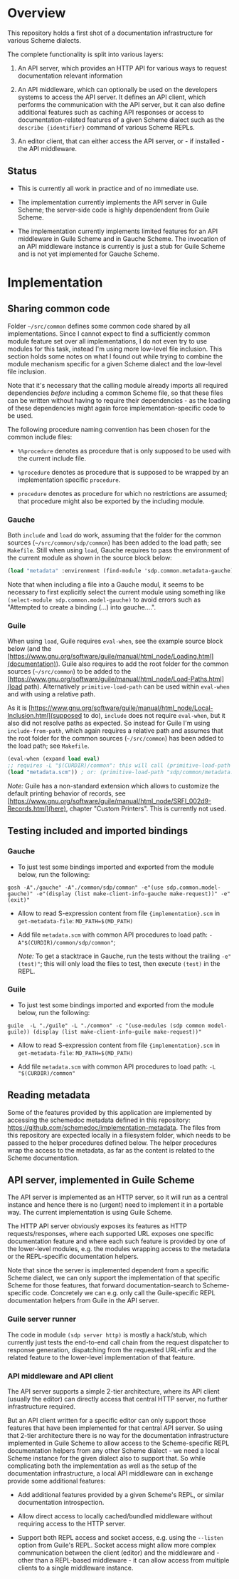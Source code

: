 # Overview

This repository holds a first shot of a documentation infrastructure for various Scheme dialects.

The complete functionality is split into various layers:

1. An API server, which provides an HTTP API for various ways to request documentation relevant information

2. An API middleware, which can optionally be used on the developers systems to access the API server. It defines an API
   client, which performs the communication with the API server, but it can also define additional features such as
   caching API responses or access to documentation-related features of a given Scheme dialect such as the
   `describe {identifier}` command of various Scheme REPLs.

3. An editor client, that can either access the API server, or - if installed - the API middleware.

## Status

- This is currently all work in practice and of no immediate use.

- The implementation currently implements the API server in Guile Scheme; the server-side code is highly dependendent
  from Guile Scheme.

- The implementation currently implements limited features for an API middleware in Guile Scheme and in Gauche Scheme.
  The invocation of an API middleware instance is currently is just a stub for Guile Scheme and is not yet implemented for
  Gauche Scheme.

# Implementation

## Sharing common code

Folder `~/src/common` defines some common code shared by all implementations. Since I cannot expect to find a
sufficiently common module feature set over all implementations, I do not even try to use modules for this task, instead
I'm using more low-level file inclusion. This section holds some notes on what I found out while trying to combine the
module mechanism specific for a given Scheme dialect and the low-level file inclusion.

Note that it's necessary that the calling module already imports all required dependencies *before* including a common
Scheme file, so that these files can be written without having to require their dependencies - as the loading of these
dependencies might again force implementation-specific code to be used.

The following procedure naming convention has been chosen for the common include files:

- `%%procedure` denotes as procedure that is only supposed to be used with the current include file.

- `%procedure` denotes as procedure that is supposed to be wrapped by an implementation specific `procedure`.

- `procedure` denotes as procedure for which no restrictions are assumed; that procedure might also be exported by the
  including module.

### Gauche

Both `include` and `load` do work, assuming that the folder for the common sources (`~/src/common/sdp/common`)
has been added to the load path; see `Makefile`. Still when using `load`, Gauche requires to pass the environment of
the current module as shown in the source block below:

```scheme
(load "metadata" :environment (find-module 'sdp.common.metadata-gauche))
```

Note that when including a file into a Gauche modul, it seems to be necessary to first explicitly select the current
module using something like `(select-module sdp.common.model-gauche)` to avoid errors such as "Attempted to create a
binding (...) into gauche....".

### Guile

When using `load`, Guile requires `eval-when`, see the example source block below (and
the [https://www.gnu.org/software/guile/manual/html_node/Loading.html](documentation)). Guile also requires to add the
root folder for the common sources (`~/src/common`) to be added to
the [https://www.gnu.org/software/guile/manual/html_node/Load-Paths.html](load path). Alternatively
`primitive-load-path` can be used within `eval-when` and with using a relative path.

As it is [https://www.gnu.org/software/guile/manual/html_node/Local-Inclusion.html](supposed to do), `include` does not
require `eval-when`, but it also did not resolve paths as expected. So instead for Guile I'm using `include-from-path`,
which again requires a relative path and assumes that the root folder for the common sources (`~/src/common`) has been
added to the load path; see `Makefile`.

```scheme
(eval-when (expand load eval)
;; requires -L "$(CURDIR)/common": this will call (primitive-load-path "sdp/common/metadata.scm")
(load "metadata.scm")) ; or: (primitive-load-path "sdp/common/metadata.scm")
```

*Note:* Guile has a non-standard extension which allows to customize the default printing behavior of records,
see [https://www.gnu.org/software/guile/manual/html_node/SRFI_002d9-Records.html](here), chapter "Custom Printers". This
is currently not used.

## Testing included and imported bindings

### Gauche

- To just test some bindings imported and exported from the module below, run the following:

```shell
gosh -A"./gauche" -A"./common/sdp/common" -e"(use sdp.common.model-gauche)" -e"(display (list make-client-info-gauche make-request))" -e"(exit)"
```

- Allow to read S-expression content from file `{implementation}.scm` in `get-metadata-file`:
  `MD_PATH=$(MD_PATH)`

- Add file `metadata.scm` with common API procedures to load path:
  `-A"$(CURDIR)/common/sdp/common"`;

  *Note:* To get a stacktrace in Gauche, run the tests without the trailing `-e"(test)"`; this will only load the
  files to test, then execute `(test)` in the REPL.

### Guile

- To just test some bindings imported and exported from the module below, run the following:

```shell
guile  -L "./guile" -L "./common" -c "(use-modules (sdp common model-guile)) (display (list make-client-info-guile make-request))"
```

- Allow to read S-expression content from file `{implementation}.scm` in `get-metadata-file`:
  `MD_PATH=$(MD_PATH)`

- Add file `metadata.scm` with common API procedures to load path:
  `-L "$(CURDIR)/common"`

## Reading metadata

Some of the features provided by this application are implemented by accessing the schemedoc metadata defined in this
repository: https://github.com/schemedoc/implementation-metadata. The files from this repository are expected locally in
a filesystem folder, which needs to be passed to the helper procedures defined below. The helper procedures wrap the
access to the metadata, as far as the content is related to the Scheme documentation.

## API server, implemented in Guile Scheme

The API server is implemented as an HTTP server, so it will run as a central instance and hence there is no (urgent)
need to implement it in a portable way. The current implementation is using Guile Scheme.

The HTTP API server obviously exposes its features as HTTP requests/responses, where each supported URL exposes one
specific documentation feature and where each such feature is provided by one of the lower-level modules, e.g. the
modules wrapping access to the metadata or the REPL-specific documentation helpers.

Note that since the server is implemented dependent from a specific Scheme dialect, we can only support the
implementation of that specific Scheme for those features, that forward documentation-search to Scheme-specific code.
Concretely we can e.g. only call the Guile-specific REPL documentation helpers from Guile in the API server.

### Guile server runner

The code in module `(sdp server http)` is mostly a hack/stub, which currently just tests the end-to-end call chain from
the request dispatcher to response generation, dispatching from the requested URL-infix and the related feature to the
lower-level implementation of that feature.

### API middleware and API client

The API server supports a simple 2-tier architecture, where its API client (usually the editor) can directly access that
central HTTP server, no further infrastructure required.

But an API client written for a specific editor can only support those features that have been implemented for that
central API server. So using that 2-tier architecture there is no way for the documentation infrastructure
implemented in Guile Scheme to allow access to the Scheme-specific REPL documentation helpers from any other Scheme
dialect - we need a local Scheme instance for the given dialect also to support that. So while complicating both the
implementation as well as the setup of the documentation infrastructure, a local API middleware can in exchange provide
some additional features:

- Add additional features provided by a given Scheme's REPL, or similar documentation introspection.

- Allow direct access to locally cached/bundled middleware without requiring access to the HTTP server.

- Support both REPL access and socket access, e.g. using the `--listen` option from Guile's REPL. Socket access might
  allow more complex communication between the client (editor) and the middleware and - other than a REPL-based
  middleware - it can allow access from multiple clients to a single middleware instance.
